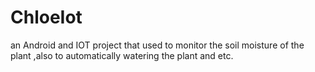 # ChloeIot
an Android and IOT project that used to monitor the soil moisture of the plant ,also to automatically watering the plant and etc.

